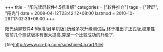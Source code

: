 +++
title = "阳光读屏软件4.5标准版"
categories = ["软件推介"]
tags = ["读屏", "阳光"]
date = 2008-04-12T23:42:12+08:00
lastmod = 2010-10-29T17:02:39+08:00
+++



阳光读屏软件4.5标准版[单机版].历经多次升级测试后,终于推出了正式版,稳定性较前几个测试版本有很大提高,算是一个比较成功的升级了.


[file]http://www.cn-bp.com/sunshine4.5.rar[/file]